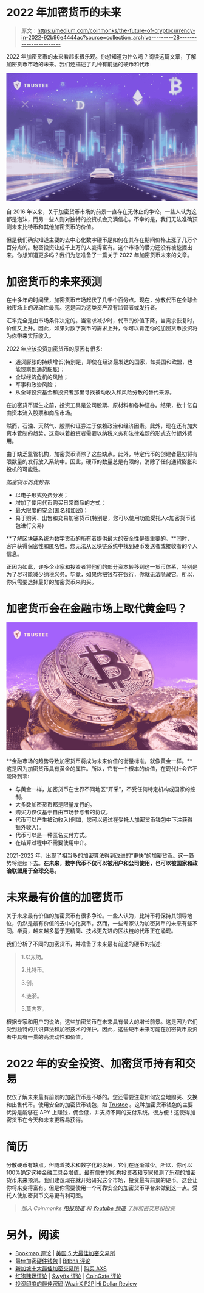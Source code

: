 # 2022 年加密货币的未来

> 原文：<https://medium.com/coinmonks/the-future-of-cryptocurrency-in-2022-92b96e4444ac?source=collection_archive---------28----------------------->

2022 年加密货币的未来看起来很乐观。你想知道为什么吗？阅读这篇文章，了解加密货币市场的未来。我们还描述了几种有前途的硬币和代币

![](img/c863ddd137be4e27e9f654591adcbe28.png)

自 2016 年以来，关于加密货币市场的前景一直存在无休止的争论。一些人认为这都是泡沫，而另一些人则对独特的投资机会充满信心。不幸的是，我们无法准确预测未来比特币和其他加密货币的价值。

但是我们确实知道主要的去中心化数字硬币是如何在其存在期间价格上涨了几万个百分点的。秘密投资让成千上万的人变得富有。这个市场的潜力还没有被挖掘出来。你想知道更多吗？我们为您准备了一篇关于 2022 年加密货币未来的文章。

# 加密货币的未来预测

在十多年的时间里，加密货币市场起伏了几千个百分点。现在，分散代币在全球金融市场上的波动性最高。这是因为这类资产没有监管者或发行者。

汇率完全是由市场条件决定的。当需求减少时，代币的价值下降，当需求恢复时，价值又上升。因此，如果对数字货币的需求上升，你可以肯定你的加密货币投资将为你带来实际收入。

2022 年应该投资加密货币的原因有很多:

*   通货膨胀的持续增长(特别是，即使在经济最发达的国家，如美国和欧盟，也能观察到通货膨胀)；
*   全球经济危机的风险；
*   军事和政治风险；
*   从全球投资基金和投资者那里寻找被动收入和风险分散的替代来源。

在加密货币诞生之前，投资工具是公司股票、原材料和各种证券。结果，数十亿自由资本流入股票和商品市场。

然而，石油、天然气、股票和证券过于依赖政治和经济因素。此外，现在还有加大资本管制的趋势。这意味着投资者需要以纳税义务和法律难题的形式支付额外费用。

由于缺乏监管机构，加密货币消除了这些缺点。此外，特定代币的创建者最初将有限数量的发行放入系统中。因此，硬币的数量总是有限的，消除了任何通货膨胀和投机的可能性。

*加密货币的优势有:*

*   以电子形式免费分发；
*   增加了使用代币购买日常商品的方式；
*   最大限度的安全(匿名和加密)；
*   易于购买、出售和交易加密货币(特别是，您可以使用功能受托人с加密货币钱包进行交易)

**了解区块链系统为数字货币的所有者提供最大的安全性是很重要的。**同时，客户获得保密性和匿名性。您无法从区块链系统中找到硬币发送者或接收者的个人信息。

正因为如此，许多企业家和投资者将他们的部分资本转移到这一货币体系，特别是为了尽可能减少纳税义务。毕竟，如果你把钱存在银行，你就无法隐藏它。所以，你只需要选择最好的加密货币来购买。

# 加密货币会在金融市场上取代黄金吗？

![](img/3c795f44b341ffbb83ef2a103c2fcca6.png)

**金融市场的趋势导致加密货币将成为未来价值的衡量标准，就像黄金一样。**这是因为加密货币具有黄金的属性。所以，它有一个根本的价值，在现代社会它不能降到零:

*   与黄金一样，加密货币在世界不同地区“开采”，不受任何特定机构或国家的控制。
*   大多数加密货币都是限量发行的。
*   购买力仅仅基于自由市场参与者的协议。
*   代币可以产生被动收入(例如，您可以通过在受托人加密货币钱包中下注获得额外收入)。
*   代币可以是一种匿名支付方式。
*   在结算过程中不需要使用中介。

2021-2022 年，出现了相当多的加密算法得到改进的“更快”的加密货币。这一趋势将继续下去。**在未来，数字代币不仅可以被用户和公司使用，也可以被国家和政治联盟用于全球交易。**

# 未来最有价值的加密货币

关于未来最有价值的加密货币有很多争论。一些人认为，比特币将保持其领导地位，仍然是最有价值的去中心化货币。然而，一些专家认为加密货币的未来有些不同。毕竟，越来越多基于更精简、技术更先进的区块链的代币正在涌现。

我们分析了不同的加密货币，并准备了未来最有前途的硬币的描述:

> 1.以太坊。
> 
> 2.比特币。
> 
> 3.创。
> 
> 4.涟漪。
> 
> 5.莫内罗。

根据专家和用户的说法，这些加密货币在未来具有最大的增长前景。这是因为它们受到独特的共识算法和加密技术的保护。因此，这些硬币未来可能在加密货币投资者中具有一贯的高流动性和价值。

# 2022 年的安全投资、加密货币持有和交易

仅仅了解未来最有前景的加密货币是不够的。您还需要注意如何安全地购买、交换和出售代币。使用安全的加密货币钱包，如 [Trustee](https://trusteeglobal.com) 。这种加密货币钱包的主要优势是能够在 APY 上赚钱，佣金低，并支持不同的支付系统。很方便！这使得加密货币在今天和未来更容易获得。

# 简历

分散硬币有缺点。但随着技术和数字化的发展，它们在逐渐减少。所以，你可以 100%确定这种金融工具会增值。最有信誉的机构投资者和专家预测了乐观的加密货币未来预测。我们建议现在就开始研究这个市场，投资最有前景的硬币。这会让你将来变得富有。但是你需要使用一个可靠安全的加密货币平台来做到这一点。受托人使加密货币交易更有利可图。

> *加入 Coinmonks* [*电报频道*](https://t.me/coincodecap) *和* [*Youtube 频道*](https://www.youtube.com/c/coinmonks/videos) *了解加密交易和投资*

# 另外，阅读

*   [Bookmap 评论](https://coincodecap.com/bookmap-review-2021-best-trading-software) | [美国 5 大最佳加密交易所](https://coincodecap.com/crypto-exchange-usa)
*   最佳加密[硬件钱包](/coinmonks/hardware-wallets-dfa1211730c6) | [Bitbns 评论](/coinmonks/bitbns-review-38256a07e161)
*   [新加坡十大最佳加密交易所](https://coincodecap.com/crypto-exchange-in-singapore) | [购买 AXS](https://coincodecap.com/buy-axs-token)
*   [红狗赌场评论](https://coincodecap.com/red-dog-casino-review) | [Swyftx 评论](https://coincodecap.com/swyftx-review) | [CoinGate 评论](https://coincodecap.com/coingate-review)
*   [投资印度的最佳密码](https://coincodecap.com/best-crypto-to-invest-in-india-in-2021)|[WazirX P2P](https://coincodecap.com/wazirx-p2p)|[Hi Dollar Review](https://coincodecap.com/hi-dollar-review)